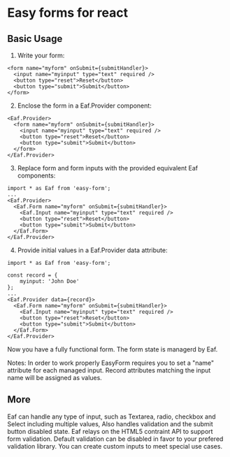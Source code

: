 
# Easy forms for react


## Basic Usage

 1. Write your form:
 
```
<form name="myform" onSubmit={submitHandler}>
  <input name="myinput" type="text" required />
  <button type="reset">Reset</button>
  <button type="submit">Submit</button>
</form>
```

 2. Enclose the form in a Eaf.Provider component:
 
```
<Eaf.Provider>
  <form name="myform" onSubmit={submitHandler}>
    <input name="myinput" type="text" required />
    <button type="reset">Reset</button>
    <button type="submit">Submit</button>
  </form>
</Eaf.Provider>
```

 3. Replace form and form inputs with the provided equivalent Eaf components:

```
import * as Eaf from 'easy-form';
...
<Eaf.Provider>
  <Eaf.Form name="myform" onSubmit={submitHandler}>
    <Eaf.Input name="myinput" type="text" required />
    <button type="reset">Reset</button>
    <button type="submit">Submit</button>
  </Eaf.Form>
</Eaf.Provider>
```

4. Provide initial values in a Eaf.Provider data attribute:

```
import * as Eaf from 'easy-form';

const record = {
    myinput: 'John Doe'
};
...
<Eaf.Provider data={record}>
  <Eaf.Form name="myform" onSubmit={submitHandler}>
    <Eaf.Input name="myinput" type="text" required />
    <button type="reset">Reset</button>
    <button type="submit">Submit</button>
  </Eaf.Form>
</Eaf.Provider>
```
Now you have a fully functional form.  The form state is managerd by Eaf.

Notes: 
In order to work properly EasyForm requires you to set a "name" attribute for each managed input.
Record attributes matching the input name will be assigned as values.

## More 

Eaf can handle any type of input, such as Textarea, radio, checkbox and Select including multiple values, 
Also handles validation and the submit button disabled state.
Eaf relays on the HTML5 contraint API to support form validation.
Default validation can be disabled in favor to your prefered validation library.
You can create custom inputs to meet special use cases.


